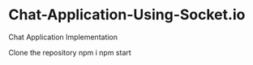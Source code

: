 # Chat-Application-Using-Socket.io
Chat Application Implementation

Clone the repository
npm i
npm start
